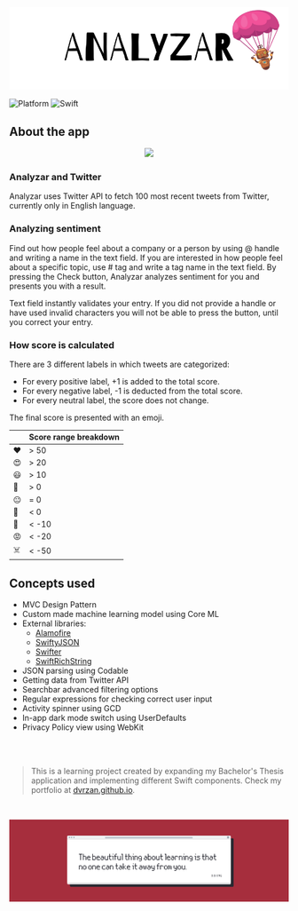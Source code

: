 ![Front Banner](Documentation/FrontBanner.png)

![Platform](https://img.shields.io/badge/Platform-iOS-lightgrey) ![Swift](https://img.shields.io/badge/Swift%20Version-5.1-blue)

## About the app

<p align="center">
  <img src="Documentation/analyzar-preview-app.gif">
</p>

### Analyzar and Twitter

Analyzar uses Twitter API to fetch 100 most recent tweets from Twitter, currently only in English language.

### Analyzing sentiment

Find out how people feel about a company or a person by using @ handle and writing a name in the text field.
If you are interested in how people feel about a specific topic, use # tag and write a tag name in the text field.
By pressing the Check button, Analyzar analyzes sentiment for you and presents you with a result.

Text field instantly validates your entry. If you did not provide a handle or have used invalid characters you will not be able to press the button, until you correct your entry.

### How score is calculated

There are 3 different labels in which tweets are categorized:

* For every positive label, +1 is added to the total score.
* For every negative label, -1 is deducted from the total score.
* For every neutral label, the score does not change.

The final score is presented with an emoji.

|      | Score range breakdown     |
|---    |---------------------------------------------------------------------------------    |
| ❤️     | > 50     |
| 😍     | > 20     |
| 😃     | > 10     |
| 🙂     | > 0      |
| 😐     | = 0      |
| 🙁     | < 0      |
| 😤     | < -10    |
| 😡     | < -20    |
| ☠️     | < -50    |


## Concepts used

* MVC Design Pattern
* Custom made machine learning model using Core ML
* External libraries:
    * [Alamofire](https://github.com/Alamofire/Alamofire)
    * [SwiftyJSON](https://github.com/SwiftyJSON/SwiftyJSON)
    * [Swifter](https://github.com/mattdonnelly/Swifter)
    * [SwiftRichString](https://github.com/malcommac/SwiftRichString)
* JSON parsing using Codable
* Getting data from Twitter API
* Searchbar advanced filtering options
* Regular expressions for checking correct user input
* Activity spinner using GCD
* In-app dark mode switch using UserDefaults
* Privacy Policy view using WebKit

 <br />
 <br />

>This is a learning project created by expanding my Bachelor's Thesis application and implementing different Swift components. Check my portfolio at [dvrzan.github.io](https://dvrzan.github.io).

 <br />

![End Banner](Documentation/EndBanner.png)

